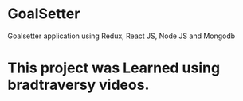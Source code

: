 # GoalSetter
Goalsetter application using Redux, React JS, Node JS and Mongodb
## 
# This project was Learned using bradtraversy videos.
